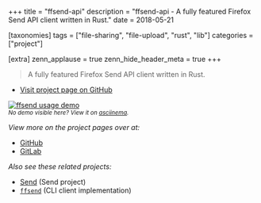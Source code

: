 +++
title = "ffsend-api"
description = "ffsend-api - A fully featured Firefox Send API client written in Rust."
date = 2018-05-21

[taxonomies]
tags = ["file-sharing", "file-upload", "rust", "lib"]
categories = ["project"]

[extra]
zenn_applause = true
zenn_hide_header_meta = true
+++

> A fully featured Firefox Send API client written in Rust.

- [Visit project page on GitHub][github]

[![ffsend usage demo][usage-demo-svg]][usage-demo-asciinema]  
<small>_No demo visible here? View it on [asciinema][usage-demo-asciinema]._</small>

_View more on the project pages over at:_

- [GitHub][github]
- [GitLab][gitlab]

_Also see these related projects:_

- [Send](@/projects/send.md) <span class="muted">(Send project)</span>
- [`ffsend`](@/projects/ffsend.md) <span class="muted">(CLI client implementation)</span>

[github]: https://github.com/timvisee/ffsend-api
[gitlab]: https://gitlab.com/timvisee/ffsend-api
[usage-demo-asciinema]: https://asciinema.org/a/182225
[usage-demo-svg]: https://cdn.rawgit.com/timvisee/ffsend/6e8ef55b/res/demo.svg
